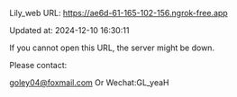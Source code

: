Lily_web URL: https://ae6d-61-165-102-156.ngrok-free.app

Updated at: 2024-12-10 16:30:11

If you cannot open this URL, the server might be down.

Please contact: 

goley04@foxmail.com Or Wechat:GL_yeaH
